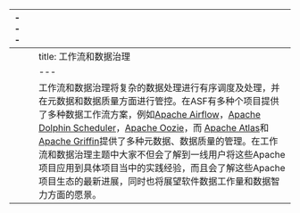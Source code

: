 | ---  |      |                                                              |
| ---- | ---- | ------------------------------------------------------------ |
|      |      | title: 工作流和数据治理                                      |
|      |      | ---                                                          |
|      |      | 工作流和数据治理将复杂的数据处理进行有序调度及处理，并在元数据和数据质量方面进行管控。在ASF有多种个项目提供了多种数据工作流方案，例如[Apache Airflow](https://airflow.apache.org/)，[Apache Dolphin Scheduler](https://dolphinscheduler.apache.org/)，[Apache Oozie](https://oozie.apache.org/)，而 [Apache Atlas](https://oozie.apache.org/)和[Apache Griffin](https://griffin.apache.org/)提供了多种元数据、数据质量的管理。在工作流和数据治理主题中大家不但会了解到一线用户将这些Apache项目应用到具体项目当中的实践经验，而且会了解这些Apache项目生态的最新进展，同时也将展望软件数据工作量和数据智力方面的愿景。 |